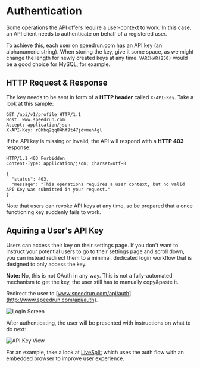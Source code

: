 # Authentication

Some operations the API offers require a user-context to work. In this case, an API client needs to
authenticate on behalf of a registered user.

To achieve this, each user on speedrun.com has an API key (an alphanumeric string). When storing the
key, give it some space, as we might change the length for newly created keys at any time.
``VARCHAR(250)`` would be a good choice for MySQL, for example.

## HTTP Request & Response

The key needs to be sent in form of a **HTTP header** called ``X-API-Key``. Take a look at this
sample:

```http
GET /api/v1/profile HTTP/1.1
Host: www.speedrun.com
Accept: application/json
X-API-Key: r0hbq2qq84hf9t47jdvmeh4gl
```

If the API key is missing or invalid, the API will respond with a **HTTP 403** response:

```http
HTTP/1.1 403 Forbidden
Content-Type: application/json; charset=utf-8

{
  "status": 403,
  "message": "This operations requires a user context, but no valid API Key was submitted in your request."
}
```

Note that users can revoke API keys at any time, so be prepared that a once functioning key suddenly
fails to work.

## Aquiring a User's API Key

Users can access their key on their settings page. If you don't want to instruct your potential
users to go to their settings page and scroll down, you can instead redirect them to a minimal,
dedicated login workflow that is designed to only access the key.

**Note:** No, this is not OAuth in any way. This is not a fully-automated mechanism to get the key,
the user still has to manually copy&paste it.

Redirect the user to [www.speedrun.com/api/auth](http://www.speedrun.com/api/auth).

![Login Screen](https://raw.githubusercontent.com/Lighnat0r/speedruncom/api/images/api-auth-login.png)

After authenticating, the user will be presented with instructions on what to do next:

![API Key View](https://raw.githubusercontent.com/Lighnat0r/speedruncom/api/images/api-auth-key.png)

For an example, take a look at [LiveSplit](http://livesplit.org/) which uses the auth flow with an
embedded browser to improve user experience.
